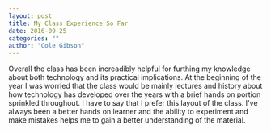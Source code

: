 ```yaml
---
layout: post
title: My Class Experience So Far
date: 2016-09-25
categories: ""
author: "Cole Gibson"
---
```


Overall the class has been increadibly helpful for furthing my knowledge about
both technology and its practical implications. At the beginning of the year I
was worried that the class would be mainly lectures and history about how 
technology has developed over the years with a brief hands on portion sprinkled
throughout. I have to say that I prefer this layout of the class. I've always
been a better hands on learner and the ability to experiment and make mistakes 
helps me to gain a better understanding of the material.